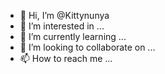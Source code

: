- 👋 Hi, I’m @Kittynunya
- 👀 I’m interested in ...
- 🌱 I’m currently learning ...
- 💞️ I’m looking to collaborate on ...
- 📫 How to reach me ...

<!---
Kittynunya/Kittynunya is a ✨ special ✨ repository because its `README.md` (this file) appears on your GitHub profile.
You can click the Preview link to take a look at your changes.
--->
